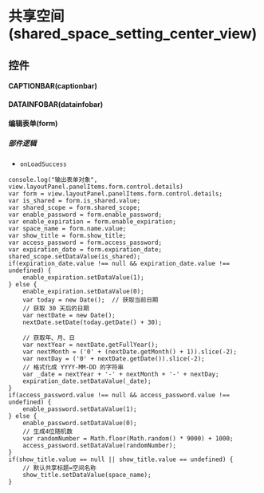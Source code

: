 # 共享空间(shared_space_setting_center_view)  <!-- {docsify-ignore-all} -->



## 控件
#### CAPTIONBAR(captionbar)
#### DATAINFOBAR(datainfobar)
#### 编辑表单(form)

##### 部件逻辑
* `onLoadSuccess`
```
console.log("输出表单对象", view.layoutPanel.panelItems.form.control.details)
var form = view.layoutPanel.panelItems.form.control.details;
var is_shared = form.is_shared.value;
var shared_scope = form.shared_scope;
var enable_password = form.enable_password;
var enable_expiration = form.enable_expiration;
var space_name = form.name.value;
var show_title = form.show_title;
var access_password = form.access_password;
var expiration_date = form.expiration_date;
shared_scope.setDataValue(is_shared);
if(expiration_date.value !== null && expiration_date.value !== undefined) {
    enable_expiration.setDataValue(1);
} else {
    enable_expiration.setDataValue(0);
    var today = new Date();  // 获取当前日期
    // 获取 30 天后的日期
    var nextDate = new Date();
    nextDate.setDate(today.getDate() + 30);

    // 获取年、月、日
    var nextYear = nextDate.getFullYear();
    var nextMonth = ('0' + (nextDate.getMonth() + 1)).slice(-2);
    var nextDay = ('0' + nextDate.getDate()).slice(-2);
    // 格式化成 YYYY-MM-DD 的字符串
    var _date = nextYear + '-' + nextMonth + '-' + nextDay;
    expiration_date.setDataValue(_date);
}
if(access_password.value !== null && access_password.value !== undefined) {
    enable_password.setDataValue(1);
} else {
    enable_password.setDataValue(0);
    // 生成4位随机数
    var randomNumber = Math.floor(Math.random() * 9000) + 1000;
    access_password.setDataValue(randomNumber);
}
if(show_title.value == null || show_title.value == undefined) {
    // 默认共享标题=空间名称
    show_title.setDataValue(space_name);
}

```


<script>
 const { createApp } = Vue
  createApp({
    data() {
      return {

      }
    }
  }).use(ElementPlus).mount('#app')
</script>